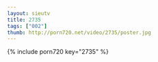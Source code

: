 ```yaml
--- 
layout: sieutv
title: 2735
tags: ["002"]
thumb: http://porn720.net/video/2735/poster.jpg
---
```

{% include porn720 key="2735" %} 
